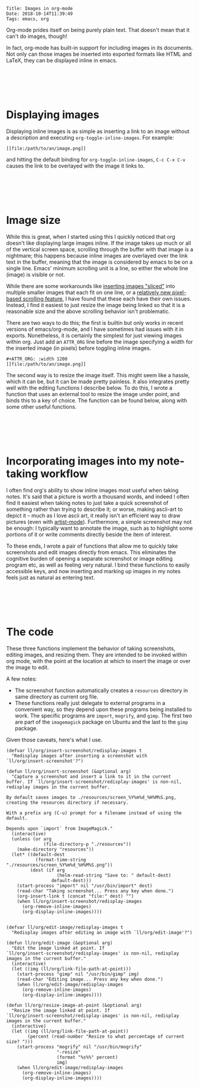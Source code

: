     Title: Images in org-mode
    Date: 2018-10-14T11:39:49
    Tags: emacs, org

Org-mode prides itself on being purely plain text.
That doesn't mean that it can't do images, though!

<!-- more -->

In fact, org-mode has built-in support for including images in its documents.
Not only can those images be inserted into exported formats like HTML and LaTeX, they can be displayed inline in emacs.

<br></br><br></br>

# Displaying images

Displaying inline images is as simple as inserting a link to an image without a description and executing `org-toggle-inline-images`.
For example:

    [[file:/path/to/an/image.png]]

and hitting the default binding for `org-toggle-inline-images`, `C-c C-x C-v` causes the link to be overlayed with the image it links to.

<br></br><br></br>

# Image size

While this is great, when I started using this I quickly noticed that org doesn't like displaying large images inline.
If the image takes up much or all of the vertical screen space, scrolling through the buffer with that image is a nightmare;
this happens because inline images are overlayed over the link text in the buffer, meaning that the image is considered by emacs to be on a single line.
Emacs' minimum scrolling unit is a line, so either the whole line (image) is visible or not.

While there are some workarounds like [inserting images "sliced"](http://www.gnu.org/software/emacs/manual/html_node/elisp/Showing-Images.html) into multiple smaller images that each fit on one line, or a [relatively new pixel-based scrolling feature](https://emacs.stackexchange.com/questions/10354/smooth-mouse-scroll-for-inline-images), I have found that these each have their own issues.
Instead, I find it easiest to just resize the image being linked so that it is a reasonable size and the above scrolling behavior isn't problematic.

There are two ways to do this; the first is builtin but only works in recent versions of emacs/org-mode, and I have sometimes had issues with it in exports. Nonetheless, it is certainly the simplest for just viewing images within org.
Just add an `ATTR_ORG` line before the image specifying a width for the inserted image (in pixels) before toggling inline images.

    #+ATTR_ORG: :width 1200
    [[file:/path/to/an/image.png]]

The second way is to resize the image itself.
This might seem like a hassle, which it can be, but it can be made pretty painless.
It also integrates pretty well with the editing functions I describe below.
To do this, I wrote a function that uses an external tool to resize the image under point, and binds this to a key of choice.
The function can be found below, along with some other useful functions.

<br></br><br></br>

# Incorporating images into my note-taking workflow

I often find org's ability to show inline images most useful when taking notes.
It's said that a picture is worth a thousand words, and indeed I often find it easiest when taking notes to just take a quick screenshot of something rather than trying to describe it;
or worse, making ascii-art to depict it &#x2013; much as I love ascii art, it really isn't an efficient way to draw pictures (even with [artist-mode](https://www.emacswiki.org/emacs/ArtistMode)).
Furthermore, a simple screenshot may not be enough: I typically want to annotate the image, such as to highlight some portions of it or write comments directly beside the item of interest.

To these ends, I wrote a pair of functions that allow me to quickly take screenshots and edit images directly from emacs.
This eliminates the cognitive burden of opening a separate screenshot or image editing program etc, as well as feeling very natural.
I bind these functions to easily accessible keys, and now inserting and marking up images in my notes feels just as natural as entering text.

<br></br><br></br>

# The code

These three functions implement the behavior of taking screenshots, editing images, and resizing them.
They are intended to be invoked within org mode, with the point at the location at which to insert the image or over the image to edit.

A few notes:

-   The screenshot function automatically creates a `resources` directory in same directory as current org file.
-   These functions really just delegate to external programs in a convenient way, so they depend upon these programs being installed to work. The specific programs are `import`, `mogrify`, and `gimp`. The first two are part of the `imagemagick` package on Ubuntu and the last to the `gimp` package.

Given those caveats, here's what I use.

    (defvar ll/org/insert-screenshot/redisplay-images t
      "Redisplay images after inserting a screenshot with
    `ll/org/insert-screenshot'?")
    
    (defun ll/org/insert-screenshot (&optional arg)
      "Capture a screenshot and insert a link to it in the current
    buffer. If `ll/org/insert-screenshot/redisplay-images' is non-nil,
    redisplay images in the current buffer.
    
    By default saves images to ./resources/screen_%Y%m%d_%H%M%S.png,
    creating the resources directory if necessary.
    
    With a prefix arg (C-u) prompt for a filename instead of using the default.
    
    Depends upon `import` from ImageMagick."
      (interactive)
      (unless (or arg
                  (file-directory-p "./resources"))
        (make-directory "resources"))
      (let* ((default-dest
               (format-time-string "./resources/screen_%Y%m%d_%H%M%S.png"))
             (dest (if arg
                       (helm-read-string "Save to: " default-dest)
                     default-dest)))
        (start-process "import" nil "/usr/bin/import" dest)
        (read-char "Taking screenshot... Press any key when done.")
        (org-insert-link t (concat "file:" dest) "")
        (when ll/org/insert-screenshot/redisplay-images
          (org-remove-inline-images)
          (org-display-inline-images))))
    
    
    (defvar ll/org/edit-image/redisplay-images t
      "Redisplay images after editing an image with `ll/org/edit-image'?")
    
    (defun ll/org/edit-image (&optional arg)
      "Edit the image linked at point. If
    `ll/org/insert-screenshot/redisplay-images' is non-nil, redisplay
    images in the current buffer."
      (interactive)
      (let ((img (ll/org/link-file-path-at-point)))
        (start-process "gimp" nil "/usr/bin/gimp" img)
        (read-char "Editing image... Press any key when done.")
        (when ll/org/edit-image/redisplay-images
          (org-remove-inline-images)
          (org-display-inline-images))))
    
    (defun ll/org/resize-image-at-point (&optional arg)
      "Resize the image linked at point. If
    `ll/org/insert-screenshot/redisplay-images' is non-nil, redisplay
    images in the current buffer."
      (interactive)
      (let ((img (ll/org/link-file-path-at-point))
            (percent (read-number "Resize to what percentage of current size? ")))
        (start-process "mogrify" nil "/usr/bin/mogrify"
                       "-resize"
                       (format "%s%%" percent)
                       img)
        (when ll/org/edit-image/redisplay-images
          (org-remove-inline-images)
          (org-display-inline-images))))
